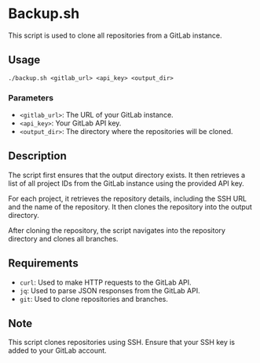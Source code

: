 # Backup.sh

This script is used to clone all repositories from a GitLab instance.

## Usage

```shellscript
./backup.sh <gitlab_url> <api_key> <output_dir>
```

### Parameters

- `<gitlab_url>`: The URL of your GitLab instance.
- `<api_key>`: Your GitLab API key.
- `<output_dir>`: The directory where the repositories will be cloned.

## Description

The script first ensures that the output directory exists. It then retrieves a list of all project IDs from the GitLab instance using the provided API key.

For each project, it retrieves the repository details, including the SSH URL and the name of the repository. It then clones the repository into the output directory.

After cloning the repository, the script navigates into the repository directory and clones all branches.

## Requirements

- `curl`: Used to make HTTP requests to the GitLab API.
- `jq`: Used to parse JSON responses from the GitLab API.
- `git`: Used to clone repositories and branches.

## Note

This script clones repositories using SSH. Ensure that your SSH key is added to your GitLab account.